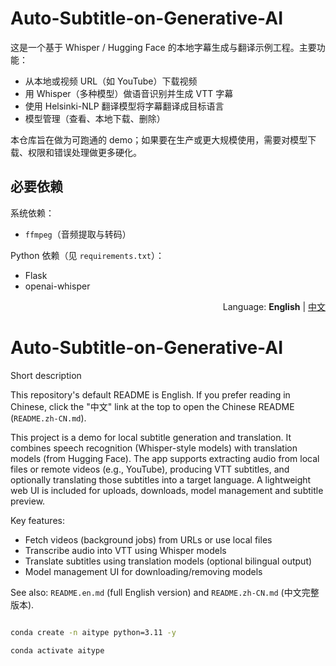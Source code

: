 # Auto-Subtitle-on-Generative-AI

这是一个基于 Whisper / Hugging Face 的本地字幕生成与翻译示例工程。主要功能：

- 从本地或视频 URL（如 YouTube）下载视频
- 用 Whisper（多种模型）做语音识别并生成 VTT 字幕
- 使用 Helsinki-NLP 翻译模型将字幕翻译成目标语言
- 模型管理（查看、本地下载、删除）

本仓库旨在做为可跑通的 demo；如果要在生产或更大规模使用，需要对模型下载、权限和错误处理做更多硬化。

## 必要依赖

系统依赖：
- `ffmpeg`（音频提取与转码）

Python 依赖（见 `requirements.txt`）：
- Flask
- openai-whisper
<!-- Language selector: default is English. Click a link to switch. -->
<p align="right">Language: <strong>English</strong> | <a href="README.zh-CN.md">中文</a></p>

# Auto-Subtitle-on-Generative-AI

Short description

This repository's default README is English. If you prefer reading in Chinese, click the "中文" link at the top to open the Chinese README (`README.zh-CN.md`).

This project is a demo for local subtitle generation and translation. It combines speech recognition (Whisper-style models) with translation models (from Hugging Face). The app supports extracting audio from local files or remote videos (e.g., YouTube), producing VTT subtitles, and optionally translating those subtitles into a target language. A lightweight web UI is included for uploads, downloads, model management and subtitle preview.

Key features:
- Fetch videos (background jobs) from URLs or use local files
- Transcribe audio into VTT using Whisper models
- Translate subtitles using translation models (optional bilingual output)
- Model management UI for downloading/removing models

See also: `README.en.md` (full English version) and `README.zh-CN.md` (中文完整版本).
```bash

conda create -n aitype python=3.11 -y

conda activate aitype

```

